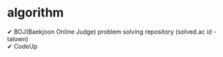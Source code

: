 # algorithm
✔ BOJ(Baekjoon Online Judge) problem solving repository (solved.ac id - talown)  
✔ CodeUp
